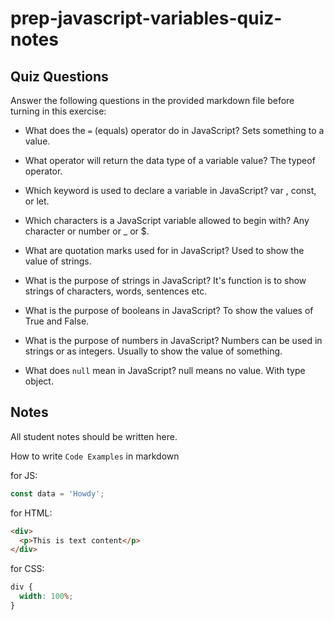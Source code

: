 # prep-javascript-variables-quiz-notes

## Quiz Questions

Answer the following questions in the provided markdown file before turning in this exercise:

- What does the `=` (equals) operator do in JavaScript?
Sets something to a value.

- What operator will return the data type of a variable value?
The typeof operator.

- Which keyword is used to declare a variable in JavaScript?
var , const, or let.

- Which characters is a JavaScript variable allowed to begin with?
Any character or number or _ or $.

- What are quotation marks used for in JavaScript?
Used to show the value of strings.

- What is the purpose of strings in JavaScript?
It's function is to show strings of characters, words, sentences etc.

- What is the purpose of booleans in JavaScript?
To show the values of True and False.

- What is the purpose of numbers in JavaScript?
Numbers can be used in strings or as integers. Usually to show the value of something.

- What does `null` mean in JavaScript?
null means no value. With type object.

## Notes

All student notes should be written here.

How to write `Code Examples` in markdown

for JS:

```javascript
const data = 'Howdy';
```

for HTML:

```html
<div>
  <p>This is text content</p>
</div>
```

for CSS:

```css
div {
  width: 100%;
}
```
